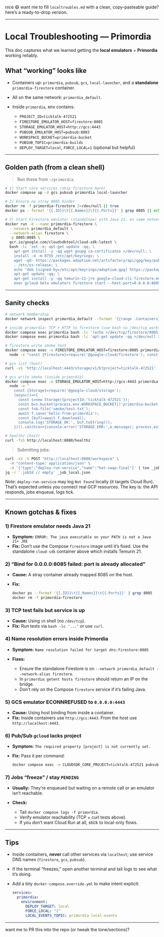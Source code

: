 nice 😄 want me to fill `localtroubles.md` with a clean, copy-pasteable guide? here’s a ready-to-drop version.

---

# Local Troubleshooting — Primordia

This doc captures what we learned getting the **local emulators** + **Primordia** working reliably.

## What “working” looks like

* Containers up: `primordia`, `pubsub`, `gcs`, `local-launcher`, and a **standalone** `primordia-firestore` container.
* All on the same network: `primordia_default`.
* Inside `primordia`, env contains:

  * `PROJECT_ID=ticktalk-472521`
  * `FIRESTORE_EMULATOR_HOST=firestore:8085`
  * `STORAGE_EMULATOR_HOST=http://gcs:4443`
  * `PUBSUB_EMULATOR_HOST=pubsub:8083`
  * `WORKSPACE_BUCKET=primordia-bucket`
  * `PUBSUB_TOPIC=primordia-builds`
  * `DEPLOY_TARGET=local`, `FORCE_LOCAL=1` (optional but helpful)

---

## Golden path (from a clean shell)

> Run these from `~/primordia`.

```bash
# 1) Start core services (skip firestore here)
docker compose up -d gcs pubsub primordia local-launcher

# 2) Ensure no stray 8085 binder
docker rm -f primordia-firestore 2>/dev/null || true
docker ps --format '{{.ID}}\t{{.Names}}\t{{.Ports}}' | grep 8085 || echo "no 8085 binder"

# 3) Start Firestore emulator (standalone) with Java 21, on same network + alias
docker run -d --name primordia-firestore \
  --network primordia_default \
  --network-alias firestore \
  -p 8085:8085 \
  gcr.io/google.com/cloudsdktool/cloud-sdk:latest \
  bash -lc 'set -e; apt-get update -qq; \
    apt-get install -y -qq wget gnupg ca-certificates >/dev/null; \
    install -d -m 0755 /etc/apt/keyrings; \
    wget -qO- https://packages.adoptium.net/artifactory/api/gpg/key/public | gpg --dearmor -o /etc/apt/keyrings/adoptium.gpg; \
    . /etc/os-release; \
    echo "deb [signed-by=/etc/apt/keyrings/adoptium.gpg] https://packages.adoptium.net/artifactory/deb ${VERSION_CODENAME} main" > /etc/apt/sources.list.d/adoptium.list; \
    apt-get update -qq; \
    apt-get install -y -qq temurin-21-jre google-cloud-cli-firestore-emulator >/dev/null; \
    exec gcloud beta emulators firestore start --host-port=0.0.0.0:8085 --project=ticktalk-472521'
```

---

## Sanity checks

```bash
# network membership
docker network inspect primordia_default --format '{{range .Containers}}{{.Name}} {{end}}'

# inside primordia: TCP + HTTP to firestore (use bash so /dev/tcp works)
docker compose exec primordia bash -lc '(echo >/dev/tcp/firestore/8085) 2>/dev/null && echo TCP_OK || echo TCP_FAIL'
docker compose exec primordia bash -lc 'apt-get update -qq >/dev/null 2>&1 || true; apt-get install -y -qq curl >/dev/null 2>&1 || true; curl -sv http://firestore:8085/ 2>&1 | head -n 5'

# firestore write smoke test
docker compose exec -e FIRESTORE_EMULATOR_HOST=firestore:8085 primordia \
  node -e "const {Firestore}=require('@google-cloud/firestore'); const db=new Firestore({projectId:'ticktalk-472521'}); db.collection('primordia_tasks').doc('ping').set({ok:true,ts:Date.now()}).then(()=>console.log('FIRESTORE_WRITE_OK')).catch(e=>{console.error('FIRESTORE_WRITE_ERR:',e.message);process.exit(1)});"

# gcs list (host)
curl -sS 'http://localhost:4443/storage/v1/b?project=ticktalk-472521' | jq

# gcs write smoke (inside primordia)
docker compose exec -e STORAGE_EMULATOR_HOST=http://gcs:4443 primordia \
  node -e "
    const {Storage}=require('@google-cloud/storage');
    (async()=>{
      const s=new Storage({projectId:'ticktalk-472521'});
      const b=s.bucket(process.env.WORKSPACE_BUCKET||'primordia-bucket');
      const f=b.file('smoke/test.txt');
      await f.save('hello-from-primordia');
      const [buf]=await f.download();
      console.log('STORAGE_OK:', buf.toString());
    })().catch(e=>{console.error('STORAGE_ERR:',e.message); process.exit(1)});"

# healthz (host)
curl -fsS http://localhost:8080/healthz
```

> Submitting jobs:

```bash
curl -sS -X POST "http://localhost:8080/workspace" \
  -H "content-type: application/json" \
  -d '{"type":"deploy-run-service","name":"hot-swap-final"}' | tee _job_local.json
jq -r '.jobId // empty' _job_local.json
```

*Note:* `deploy-run-service` may log `Not Found` locally (it targets Cloud Run). That’s expected unless you connect real GCP resources. The key is: the API responds, jobs enqueue, logs tick.

---

## Known gotchas & fixes

### 1) Firestore emulator needs Java 21

* **Symptom:** `ERROR: The java executable on your PATH is not a Java 21+ JRE`
* **Fix:** Don’t use the Compose `firestore` image until it’s fixed. Use the standalone `cloud-sdk` container above which installs Temurin 21.

### 2) “Bind for 0.0.0.0:8085 failed: port is already allocated”

* **Cause:** A stray container already mapped 8085 on the host.
* **Fix:**

  ```bash
  docker ps --format '{{.ID}}\t{{.Names}}\t{{.Ports}}' | grep 8085
  docker rm -f primordia-firestore
  ```

### 3) TCP test fails but service is up

* **Cause:** Using `sh` shell (no `/dev/tcp`).
* **Fix:** Run tests via `bash -lc '...'` or use `curl`.

### 4) Name resolution errors inside Primordia

* **Symptom:** `Name resolution failed for target dns:firestore:8085`
* **Fixes:**

  * Ensure the standalone Firestore is on `--network primordia_default --network-alias firestore`.
  * In `primordia`: `getent hosts firestore` should return an IP on the bridge.
  * Don’t rely on the Compose `firestore` service if it’s failing Java.

### 5) GCS emulator ECONNREFUSED to `0.0.0.0:4443`

* **Cause:** Using host binding from inside a container.
* **Fix:** Inside containers use `http://gcs:4443`. From the host use `http://localhost:4443`.

### 6) Pub/Sub `gcloud` lacks project

* **Symptom:** `The required property [project] is not currently set.`
* **Fix:** Pass it per command:

  ```bash
  docker compose exec -e CLOUDSDK_CORE_PROJECT=ticktalk-472521 pubsub gcloud pubsub topics list
  ```

### 7) Jobs “freeze” / stay `PENDING`

* **Usually:** They’re enqueued but waiting on a remote call or an emulator isn’t reachable.
* **Check:**

  * Tail `docker compose logs -f primordia`.
  * Verify emulator reachability (TCP + curl tests above).
  * If you don’t want Cloud Run at all, stick to local-only flows.

---

## Tips

* Inside containers, **never** call other services via `localhost`; use service DNS names (`firestore`, `gcs`, `pubsub`).
* If the terminal “freezes,” open another terminal and tail logs to see what it’s doing.
* Add a tiny `docker-compose.override.yml` to make intent explicit:

  ```yaml
  services:
    primordia:
      environment:
        DEPLOY_TARGET: local
        FORCE_LOCAL: "1"
        LOCAL_EVENTS_TOPIC: primordia-local-events
  ```

---

want me to PR this into the repo (or tweak the tone/sections)?
